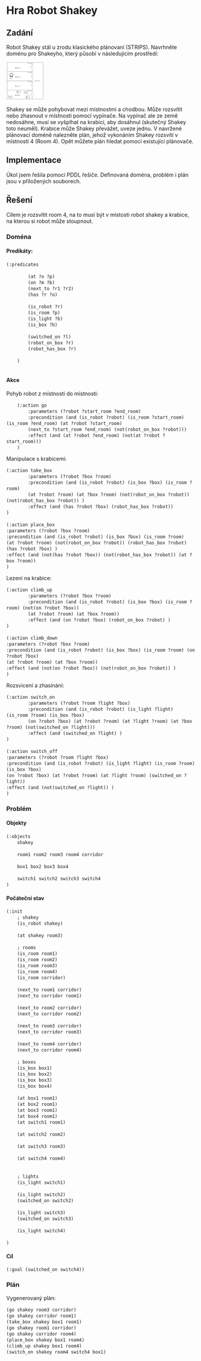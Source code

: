 # Hra Robot Shakey

## Zadání
Robot Shakey stál u zrodu klasického plánovaní (STRIPS). Navrhněte doménu pro Shakeyho,
který působí v následujícím prostředí:

<img src="img/shakey.png" alt="MarineGEO circle logo" style="height: 100px; width:100px;"/>

Shakey se může pohybovat mezi místnostmi a chodbou. Může rozsvítit nebo zhasnout
v místnosti pomocí vypínače. Na vypínač ale ze země nedosáhne, musí se vyšplhat na krabici,
aby dosáhnul (skutečný Shakey toto neuměl). Krabice může Shakey převážet, uveze jednu.
V navržené plánovací doméně nalezněte plán, jehož vykonáním Shakey rozsvítí v místností 4
(Room 4). Opět můžete plán hledat pomocí existující plánovače.


## Implementace

Úkol jsem řešila pomocí PDDL řešiče. Definovaná doména, problém i plán jsou v přiložených souborech.

## Řešení

Cílem je rozsvítit room 4, na to musí být v místosti robot shakey a krabice, na kterou si robot může stoupnout.

### Doména

#### Predikáty:

```
(:predicates
    
        (at ?o ?p)
        (on ?m ?b)
        (next_to ?r1 ?r2)
        (has ?r ?o)
        
        (is_robot ?r)
        (is_room ?p)
        (is_light ?b)
        (is_box ?b)
        
        (switched_on ?l)
        (robot_on_box ?r)
        (robot_has_box ?r)
        
    )


```

#### Akce

Pohyb robot z místnosti do místnosti:

```
    (:action go
        :parameters (?robot ?start_room ?end_room)
        :precondition (and (is_robot ?robot) (is_room ?start_room) (is_room ?end_room) (at ?robot ?start_room) 
        (next_to ?start_room ?end_room) (not(robot_on_box ?robot)))
        :effect (and (at ?robot ?end_room) (not(at ?robot ?start_room)))
    )
```


Manipulace s krabicemi:
```
(:action take_box
        :parameters (?robot ?box ?room)
        :precondition (and (is_robot ?robot) (is_box ?box) (is_room ?room)
        (at ?robot ?room) (at ?box ?room) (not(robot_on_box ?robot)) (not(robot_has_box ?robot)) )
        :effect (and (has ?robot ?box) (robot_has_box ?robot))
)

(:action place_box
:parameters (?robot ?box ?room)
:precondition (and (is_robot ?robot) (is_box ?box) (is_room ?room)
(at ?robot ?room) (not(robot_on_box ?robot)) (robot_has_box ?robot) (has ?robot ?box) )
:effect (and (not(has ?robot ?box)) (not(robot_has_box ?robot)) (at ?box ?room))
)

```

Lezení na krabice:
```
(:action climb_up
        :parameters (?robot ?box ?room)
        :precondition (and (is_robot ?robot) (is_box ?box) (is_room ?room) (not(on ?robot ?box)) 
        (at ?robot ?room) (at ?box ?room))
        :effect (and (on ?robot ?box) (robot_on_box ?robot) )
)

(:action climb_down
:parameters (?robot ?box ?room)
:precondition (and (is_robot ?robot) (is_box ?box) (is_room ?room) (on ?robot ?box) 
(at ?robot ?room) (at ?box ?room))
:effect (and (not(on ?robot ?box)) (not(robot_on_box ?robot)) )
)
```

Rozsvicení a zhasínání:
```
(:action switch_on
        :parameters (?robot ?room ?light ?box)
        :precondition (and (is_robot ?robot) (is_light ?light) (is_room ?room) (is_box ?box) 
        (on ?robot ?box) (at ?robot ?room) (at ?light ?room) (at ?box ?room) (not(switched_on ?light)))
        :effect (and (switched_on ?light) )
)

(:action switch_off
:parameters (?robot ?room ?light ?box)
:precondition (and (is_robot ?robot) (is_light ?light) (is_room ?room) (is_box ?box) 
(on ?robot ?box) (at ?robot ?room) (at ?light ?room) (switched_on ?light))
:effect (and (not(switched_on ?light)) )
)
```

### Problém

#### Objekty

```
(:objects 
    shakey 

    room1 room2 room3 room4 corridor
    
    box1 box2 box3 box4
    
    switch1 switch2 switch3 switch4
)
```

#### Počáteční stav

```
(:init 
	; shakey
	(is_robot shakey)

	(at shakey room3)

	; rooms
	(is_room room1)
	(is_room room2)
	(is_room room3)
	(is_room room4)
	(is_room corridor)

	(next_to room1 corridor) 
	(next_to corridor room1)

	(next_to room2 corridor) 
	(next_to corridor room2)

	(next_to room3 corridor) 
	(next_to corridor room3)

	(next_to room4 corridor) 
	(next_to corridor room4)

	; boxes
	(is_box box1)
	(is_box box2)
	(is_box box3)
	(is_box box4)

	(at box1 room1)
	(at box2 room1)
	(at box3 room1)
	(at box4 room1)
	(at switch1 room1)

	(at switch2 room2)

	(at switch3 room3)

	(at switch4 room4)


	; lights
	(is_light switch1)

	(is_light switch2)
	(switched_on switch2)

	(is_light switch3)
	(switched_on switch3)

	(is_light switch4)

)
```

#### Cíl

```
(:goal (switched_on switch4))

```
 
### Plán
Vygenerovaný plán:

```
(go shakey room3 corridor)
(go shakey corridor room1)
(take_box shakey box1 room1)
(go shakey room1 corridor)
(go shakey corridor room4)
(place_box shakey box1 room4)
(climb_up shakey box1 room4)
(switch_on shakey room4 switch4 box1)

```


